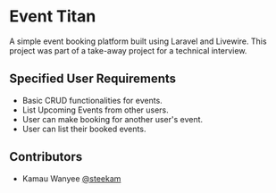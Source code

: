 # Event Titan

A simple event booking platform built using Laravel and Livewire. This project was part of a take-away project for a technical interview.

## Specified User Requirements

- Basic CRUD functionalities for events.
- List Upcoming Events from other users.
- User can make booking for another user's event.
- User can list their booked events.

## Contributors
- Kamau Wanyee [@steekam](https://github.com/steekam)

